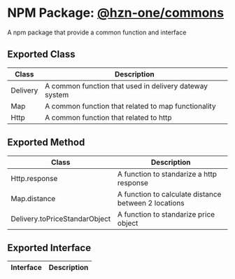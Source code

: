 # NPM Package: [@hzn-one/commons](https://www.npmjs.com/package/@hzn-one/commons)

A npm package that provide a common function and interface

## Exported Class

| Class    | Description                                            |
| -------- | ------------------------------------------------------ |
| Delivery | A common function that used in delivery dateway system |
| Map      | A common function that related to map functionality    |
| Http     | A common function that related to http                 |

## Exported Method

| Class                         | Description                                          |
| ----------------------------- | ---------------------------------------------------- |
| Http.response                 | A function to standarize a http response             |
| Map.distance                  | A function to calculate distance between 2 locations |
| Delivery.toPriceStandarObject | A function to standarize price object                |

## Exported Interface

| Interface | Description |
| --------- | ----------- |
